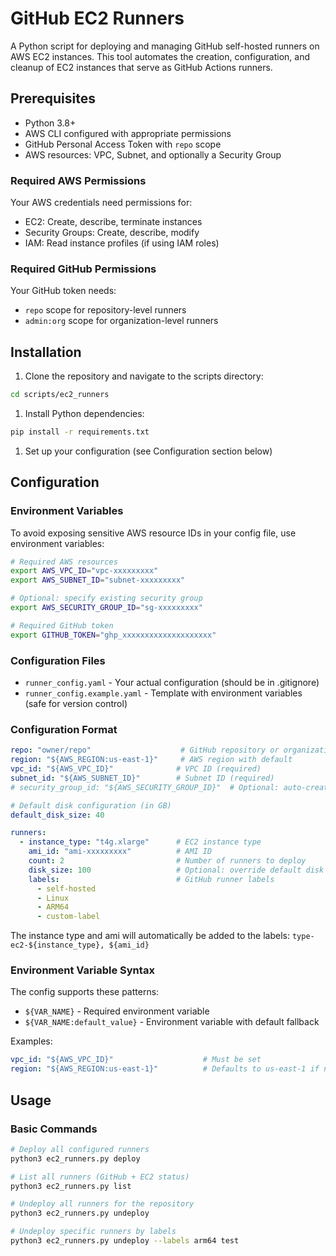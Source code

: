 # GitHub EC2 Runners

A Python script for deploying and managing GitHub self-hosted runners on AWS EC2 instances. This tool automates the creation, configuration, and cleanup of EC2 instances that serve as GitHub Actions runners.

## Prerequisites

- Python 3.8+
- AWS CLI configured with appropriate permissions
- GitHub Personal Access Token with `repo` scope
- AWS resources: VPC, Subnet, and optionally a Security Group

### Required AWS Permissions

Your AWS credentials need permissions for:

- EC2: Create, describe, terminate instances
- Security Groups: Create, describe, modify
- IAM: Read instance profiles (if using IAM roles)

### Required GitHub Permissions

Your GitHub token needs:

- `repo` scope for repository-level runners
- `admin:org` scope for organization-level runners

## Installation

1. Clone the repository and navigate to the scripts directory:

```bash
cd scripts/ec2_runners
```

1. Install Python dependencies:

```bash
pip install -r requirements.txt
```

1. Set up your configuration (see Configuration section below)

## Configuration

### Environment Variables

To avoid exposing sensitive AWS resource IDs in your config file, use environment variables:

```bash
# Required AWS resources
export AWS_VPC_ID="vpc-xxxxxxxxx"
export AWS_SUBNET_ID="subnet-xxxxxxxxx"

# Optional: specify existing security group
export AWS_SECURITY_GROUP_ID="sg-xxxxxxxxx"

# Required GitHub token
export GITHUB_TOKEN="ghp_xxxxxxxxxxxxxxxxxxxx"
```

### Configuration Files

- `runner_config.yaml` - Your actual configuration (should be in .gitignore)
- `runner_config.example.yaml` - Template with environment variables (safe for version control)

### Configuration Format

```yaml
repo: "owner/repo"                    # GitHub repository or organization
region: "${AWS_REGION:us-east-1}"     # AWS region with default
vpc_id: "${AWS_VPC_ID}"              # VPC ID (required)
subnet_id: "${AWS_SUBNET_ID}"        # Subnet ID (required)
# security_group_id: "${AWS_SECURITY_GROUP_ID}"  # Optional: auto-created if not specified

# Default disk configuration (in GB)
default_disk_size: 40

runners:
  - instance_type: "t4g.xlarge"      # EC2 instance type
    ami_id: "ami-xxxxxxxxx"          # AMI ID
    count: 2                         # Number of runners to deploy
    disk_size: 100                   # Optional: override default disk size
    labels:                          # GitHub runner labels
      - self-hosted
      - Linux
      - ARM64
      - custom-label
```

The instance type and ami will automatically be added to the labels: `type-ec2-${instance_type}, ${ami_id}`

### Environment Variable Syntax

The config supports these patterns:

- `${VAR_NAME}` - Required environment variable
- `${VAR_NAME:default_value}` - Environment variable with default fallback

Examples:
```yaml
vpc_id: "${AWS_VPC_ID}"                    # Must be set
region: "${AWS_REGION:us-east-1}"          # Defaults to us-east-1 if not set
```

## Usage

### Basic Commands

```bash
# Deploy all configured runners
python3 ec2_runners.py deploy

# List all runners (GitHub + EC2 status)
python3 ec2_runners.py list

# Undeploy all runners for the repository
python3 ec2_runners.py undeploy

# Undeploy specific runners by labels
python3 ec2_runners.py undeploy --labels arm64 test
```
